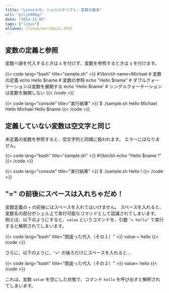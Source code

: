 ```yaml
---
title: "Linuxメモ: シェルスクリプト: 変数の基本"
url: "p/cjn9dbq/"
date: "2012-11-05"
tags: ["linux"]
aliases: /linux/var/basic.html
---
```


変数の定義と参照
----

変数へ値を代入するときは `$` を付けず、変数を参照するときは `$` を付けます。

{{< code lang="bash" title="sample.sh" >}}
#!/bin/sh
name=Michael        # 変数の定義
echo Hello $name    # 変数の参照
echo "Hello $name"  # ダブルクォーテーションは変数を展開する
echo 'Hello $name'  # シングルクォーテーションは変数を展開しない
{{< /code >}}

{{< code lang="console" title="実行結果" >}}
$ ./sample.sh
Hello Michael
Hello Michael
Hello $name
{{< /code >}}


定義していない変数は空文字と同じ
----

未定義の変数を参照すると、空文字列と同様に扱われます。
エラーにはなりません。

{{< code lang="bash" title="sample.sh" >}}
#!/bin/sh
echo "Hello $name !"
{{< /code >}}

{{< code lang="console" title="実行結果" >}}
$ ./sample.sh
Hello  !
{{< /code >}}


"=" の前後にスペースは入れちゃだめ！
----

変数定義の `=` の前後にはスペースを入れてはいけません。
スペースを入れると、変数名の部分がシェル上で実行可能なコマンドとして認識されてしまいます。
例えば、以下のようにすると、`value` というコマンドを、引数 `"= hello"` で実行すると解釈されてしまいます。

{{< code lang="bash" title="間違った代入（その１）" >}}
value = hello
{{< /code >}}

さらに、以下のように、`"="` の後ろだけにスペースを入れると…

{{< code lang="bash" title="間違った代入（その２）" >}}
value= hello
{{< /code >}}

これは、変数 `value` を空にした状態で、コマンド `hello` を呼び出すと解釈されてしまいます。

